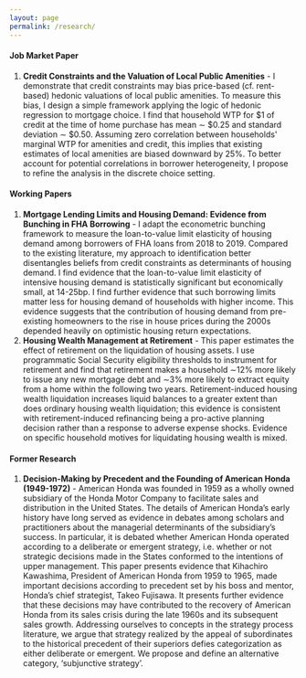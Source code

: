 ```yaml
---
layout: page
permalink: /research/
---
```

#### Job Market Paper

1. **Credit Constraints and the Valuation of Local Public Amenities** - I demonstrate that credit constraints may bias price-based (cf. rent-based) hedonic valuations of local public amenities. To measure this bias, I design a simple framework applying the logic of hedonic regression to mortgage choice. I find that household WTP for \$1 of credit at the time of home purchase has mean $\sim$ \$0.25 and standard deviation $\sim$ \$0.50. Assuming zero correlation between households' marginal WTP for amenities and credit, this implies that existing estimates of local amenities are biased downward by 25\%. To better account for potential correlations in borrower heterogeneity, I propose to refine the analysis in the discrete choice setting.

#### Working Papers

1. **Mortgage Lending Limits and Housing Demand: Evidence from Bunching in FHA Borrowing** - I adapt the econometric bunching framework to measure the loan-to-value limit elasticity of housing demand among borrowers of FHA loans from 2018 to 2019. Compared to the existing literature, my approach to identification better disentangles beliefs from credit constraints as determinants of housing demand. I find evidence that the loan-to-value limit elasticity of intensive housing demand is statistically significant but economically small, at 14-25bp. I find further evidence that such borrowing limits matter less for housing demand of households with higher income. This evidence suggests that the contribution of housing demand from pre-existing homeowners to the rise in house prices during the 2000s depended heavily on optimistic housing return expectations.
2. **Housing Wealth Management at Retirement** - This paper estimates the effect of retirement on the liquidation of housing assets. I use programmatic Social Security eligibility thresholds to instrument for retirement and find that retirement makes a household $\sim$12\% more likely to issue any new mortgage debt and $\sim$3\% more likely to extract equity from a home within the following two years. Retirement-induced housing wealth liquidation increases liquid balances to a greater extent than does ordinary housing wealth liquidation; this evidence is consistent with retirement-induced refinancing being a pro-active planning decision rather than a response to adverse expense shocks. Evidence on specific household motives for liquidating housing wealth is mixed.

#### Former Research

1. **Decision-Making by Precedent and the Founding of American Honda (1949-1972)** - American Honda was founded in 1959 as a wholly owned subsidiary of the Honda Motor Company to facilitate sales and distribution in the United States. The details of American Honda’s early history have long served as evidence in debates among scholars and practitioners about the managerial determinants of the subsidiary’s success. In particular, it is debated whether American Honda operated according to a deliberate or emergent strategy, i.e. whether or not strategic decisions made in the States conformed to the intentions of upper management. This paper presents evidence that Kihachiro Kawashima, President of American Honda from 1959 to 1965, made important decisions according to precedent set by his boss and mentor, Honda’s chief strategist, Takeo Fujisawa. It presents further evidence that these decisions may have contributed to the recovery of American Honda from its sales crisis during the late 1960s and its subsequent sales growth. Addressing ourselves to concepts in the strategy process literature, we argue that strategy realized by the appeal of subordinates to the historical precedent of their superiors defies categorization as either deliberate or emergent. We propose and define an alternative category, ‘subjunctive strategy’.

